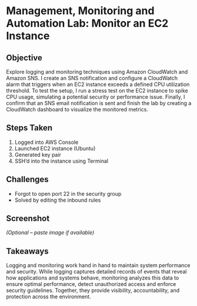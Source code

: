 # Management, Monitoring and Automation Lab: Monitor an EC2 Instance

## Objective
Explore logging and monitoring techniques using Amazon CloudWatch and Amazon SNS. I create an SNS notification and configure a CloudWatch alarm that triggers when an EC2 instance exceeds a defined CPU utilization threshold. To test the setup, I run a stress test on the EC2 instance to spike CPU usage, simulating a potential security or performance issue. Finally, I confirm that an SNS email notification is sent and finish the lab by creating a CloudWatch dashboard to visualize the monitored metrics.

## Steps Taken
1. Logged into AWS Console
2. Launched EC2 instance (Ubuntu)
3. Generated key pair
4. SSH’d into the instance using Terminal

## Challenges
- Forgot to open port 22 in the security group
- Solved by editing the inbound rules

## Screenshot
_(Optional – paste image if available)_

## Takeaways
Logging and monitoring work hand in hand to maintain system performance and security. While logging captures detailed records of events that reveal how applications and systems behave, monitoring analyzes this data to ensure optimal performance, detect unauthorized access and enforce security guidelines. Together, they provide visibility, accountability, and protection across the environment.
